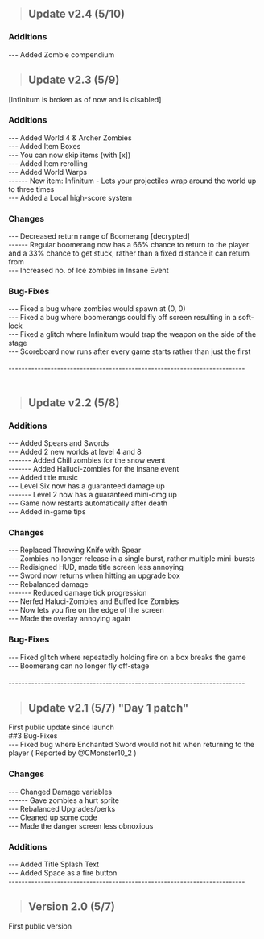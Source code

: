 > ## Update v2.4 (5/10) <br/>

### Additions <br/>
--- Added Zombie compendium <br/>

> ## Update v2.3 (5/9) <br/>

[Infinitum is broken as of now and is disabled] <br/>
### Additions <br/>
--- Added World 4 & Archer Zombies <br/>
--- Added Item Boxes <br/>
--- You can now skip items (with [x]) <br/>
--- Added Item rerolling <br/>
--- Added World Warps <br/>
------ New item: Infinitum - Lets your projectiles wrap around the world up to three times <br/>
--- Added a Local high-score system <br/>
### Changes <br/>
--- Decreased return range of Boomerang [decrypted] <br/>
------ Regular boomerang now has a 66% chance to return to the player and a 33% chance to get stuck, rather than a fixed distance it can return from <br/>
--- Increased no. of Ice zombies in Insane Event <br/>
### Bug-Fixes <br/>
--- Fixed a bug where zombies would spawn at (0, 0) <br/>
--- Fixed a bug where boomerangs could fly off screen resulting in a soft-lock <br/>
--- Fixed a glitch where Infinitum would trap the weapon on the side of the stage <br/>
--- Scoreboard now runs after every game starts rather than just the first <br/>
<br/>
------------------------------------------------------------------------- <br/>
<br/>
> ## Update v2.2 (5/8) <br/> 
### Additions <br/>
--- Added Spears and Swords <br/>
--- Added 2 new worlds at level 4 and 8 <br/>
------- Added Chill zombies for the snow event <br/>
------- Added Halluci-zombies for the Insane event <br/>
--- Added title music <br/>
--- Level Six now has a guaranteed damage up <br/>
------- Level 2 now has a guaranteed mini-dmg up <br/>
--- Game now restarts automatically after death <br/>
--- Added in-game tips <br/>
### Changes <br/>
--- Replaced Throwing Knife with Spear <br/>
--- Zombies no longer release in a single burst, rather multiple mini-bursts <br/>
--- Redisigned HUD, made title screen less annoying <br/>
--- Sword now returns when hitting an upgrade box <br/>
--- Rebalanced damage <br/>
------- Reduced damage tick progression <br/>
--- Nerfed Haluci-Zombies and Buffed Ice Zombies <br/>
--- Now lets you fire on the edge of the screen <br/>
--- Made the overlay annoying again <br/>
### Bug-Fixes <br/>
--- Fixed glitch where repeatedly holding fire on a box breaks the game <br/>
--- Boomerang can no longer fly off-stage <br/>
<br/>
------------------------------------------------------------------------- <br/>

> ## Update v2.1 (5/7) "Day 1 patch" <br/>

First public update since launch  <br/>
##3 Bug-Fixes <br/>
--- Fixed bug where Enchanted Sword would not hit when returning to the player ( Reported by @CMonster10_2 ) <br/>
### Changes <br/>
--- Changed Damage variables <br/>
------ Gave zombies a hurt sprite <br/>
--- Rebalanced Upgrades/perks <br/>
--- Cleaned up some code <br/>
--- Made the danger screen less obnoxious <br/>
### Additions <br/>
--- Added Title Splash Text <br/>
--- Added Space as a fire button <br/>
------------------------------------------------------------------------- <br/>
> ## Version 2.0 (5/7) <br/>

First public version <br/>

